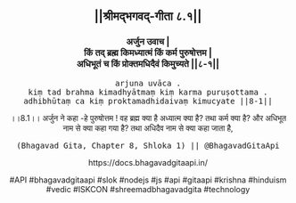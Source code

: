 <center><h2>||श्रीमद्‍भगवद्‍-गीता ८.१||</h2>
<h3>अर्जुन उवाच |<br/>किं तद् ब्रह्म किमध्यात्मं किं कर्म पुरुषोत्तम |<br/>अधिभूतं च किं प्रोक्तमधिदैवं किमुच्यते ||८-१||</h3>
<pre>arjuna uvāca .<br/>kiṃ tad brahma kimadhyātmaṃ kiṃ karma puruṣottama .<br/>adhibhūtaṃ ca kiṃ proktamadhidaivaṃ kimucyate ||8-1||</pre>
<p>।।8.1।। अर्जुन ने कहा -हे पुरुषोत्तम ! वह ब्रह्म क्या है अध्यात्म क्या है? तथा कर्म क्या है? और अधिभूत नाम से क्या कहा गया है? तथा अधिदैव नाम से क्या कहा जाता है,</p>
<pre>(Bhagavad Gita, Chapter 8, Shloka 1) || @BhagavadGitaApi</pre><p>https://docs.bhagavadgitaapi.in/</p><p>#API #bhagavadgitaapi #slok #nodejs #js #api #gitaapi #krishna #hinduism #vedic #ISKCON #shreemadbhagavadgita #technology</p></center>